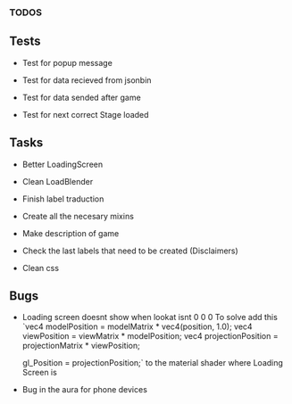 ### TODOS

## Tests

- Test for popup message

- Test for data recieved from jsonbin

- Test for data sended after game

- Test for next correct Stage loaded

## Tasks

- Better LoadingScreen

- Clean LoadBlender

- Finish label traduction

- Create all the necesary mixins

- Make description of game

- Check the last labels that need to be created (Disclaimers)

- Clean css

## Bugs

- Loading screen doesnt show when lookat isnt 0 0 0
  To solve add this
  `vec4 modelPosition = modelMatrix * vec4(position, 1.0);
    vec4 viewPosition = viewMatrix * modelPosition;
    vec4 projectionPosition = projectionMatrix * viewPosition;

    gl_Position = projectionPosition;`
  to the material shader where Loading Screen is

- Bug in the aura for phone devices